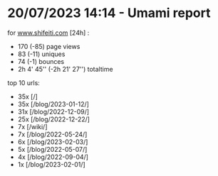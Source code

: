 # 20/07/2023 14:14 - Umami report
for www.shifeiti.com [24h] :

 - 170 (-85) page views
 - 83 (-11) uniques
 - 74 (-1) bounces
 - 2h 4' 45'' (-2h 21' 27'') totaltime


top 10 urls:
 - 35x [/]
 - 35x [/blog/2023-01-12/]
 - 31x [/blog/2022-12-09/]
 - 25x [/blog/2022-12-22/]
 - 7x [/wiki/]
 - 7x [/blog/2022-05-24/]
 - 6x [/blog/2023-02-03/]
 - 5x [/blog/2022-05-07/]
 - 4x [/blog/2022-09-04/]
 - 1x [/blog/2023-02-01/]


